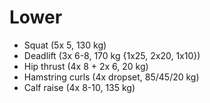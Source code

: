 # Lower
* Squat (5x 5, 130 kg)
* Deadlift (3x 6-8, 170 kg {1x25, 2x20, 1x10})
* Hip thrust (4x 8 + 2x 6, 20 kg)
* Hamstring curls (4x dropset, 85/45/20 kg)
* Calf raise (4x 8-10, 135 kg)
